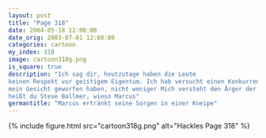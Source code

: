 ```yaml
---
layout: post
title: "Page 318"
date: 2004-05-18 12:00:00
date_orig: 2003-07-01 12:00:00
categories: cartoon
my_index: 318
image: cartoon318g.png
is_square: true
description: "Ich sag dir, heutzutage haben die Leute
keinen Respekt vor geistigem Eigentum. Ich hab versucht einen Konkurrent anzuzeigen, unseren Quelltext geklaut zu haben Und die wollen einen einen Beweis. Nachdem sie einen Kuchen in 
mein Gesicht geworfen haben, nicht weniger Mich versteht den Ärger der Maus Mich will Open Source zerstören. Michwill den Pinguinen die Knochen brechen und den GNU Dingern von denen mich kein Geld bekommt Eh Mann, du machst selbst mir Angst! Wie 
heißt du Steve Ballmer, wieso Marcus"
germantitle: "Marcus ertränkt seine Sorgen in einer Kneipe"
---
```


{% include figure.html src="cartoon318g.png" alt="Hackles Page 318"  %}
